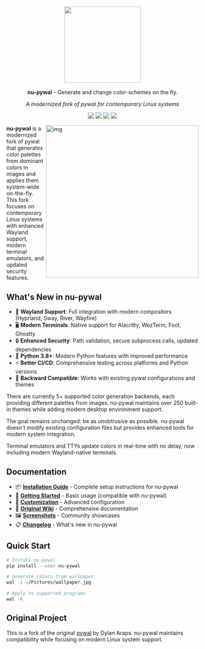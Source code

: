 <h3 align="center"><img src="https://i.imgur.com/5WgMACe.gif" width="200px"></h3>
<p align="center"><strong>nu-pywal</strong> - Generate and change color-schemes on the fly.</p>
<p align="center"><em>A modernized fork of pywal for contemporary Linux systems</em></p>

<p align="center">
<a href="https://github.com/NagyGeorge/nu-pywal/actions"><img src="https://github.com/NagyGeorge/nu-pywal/workflows/CI/badge.svg"></a>
<a href="./LICENSE.md"><img src="https://img.shields.io/badge/license-MIT-blue.svg"></a>
<a href="https://github.com/NagyGeorge/nu-pywal/releases"><img src="https://img.shields.io/github/v/release/NagyGeorge/nu-pywal.svg"></a>
<a href="https://github.com/NagyGeorge/nu-pywal"><img src="https://img.shields.io/badge/python-3.8%2B-blue.svg"></a>
</p></p>

<img src="https://i.imgur.com/HhK3LDv.jpg" alt="img" align="right" width="400px">

**nu-pywal** is a modernized fork of pywal that generates color palettes from dominant colors in images and applies them system-wide on-the-fly. This fork focuses on contemporary Linux systems with enhanced Wayland support, modern terminal emulators, and updated security features.

## What's New in nu-pywal

- 🐧 **Wayland Support**: Full integration with modern compositors (Hyprland, Sway, River, Wayfire)
- 🖥️ **Modern Terminals**: Native support for Alacritty, WezTerm, Foot, Ghostty
- 🔒 **Enhanced Security**: Path validation, secure subprocess calls, updated dependencies
- 🐍 **Python 3.8+**: Modern Python features with improved performance
- ⚡ **Better CI/CD**: Comprehensive testing across platforms and Python versions
- 🎨 **Backward Compatible**: Works with existing pywal configurations and themes

There are currently 5+ supported color generation backends, each providing different palettes from images. nu-pywal maintains over 250 built-in themes while adding modern desktop environment support.

The goal remains unchanged: be as unobtrusive as possible. nu-pywal doesn't modify existing configuration files but provides enhanced tools for modern system integration.

Terminal emulators and TTYs update colors in real-time with no delay, now including modern Wayland-native terminals.

## Documentation

- 📦 **[Installation Guide](./INSTALLATION.md)** - Complete setup instructions for nu-pywal
- 🚀 **[Getting Started](https://github.com/dylanaraps/pywal/wiki/Getting-Started)** - Basic usage (compatible with nu-pywal)
- 🎨 **[Customization](https://github.com/dylanaraps/pywal/wiki/Customization)** - Advanced configuration
- 📖 **[Original Wiki](https://github.com/dylanaraps/pywal/wiki)** - Comprehensive documentation
- 🖼️ **[Screenshots](https://www.reddit.com/r/unixporn/search?q=wal&restrict_sr=on&sort=relevance&t=all)** - Community showcases
- 📋 **[Changelog](./CHANGELOG.md)** - What's new in nu-pywal

## Quick Start

```bash
# Install nu-pywal
pip install --user nu-pywal

# Generate colors from wallpaper
wal -i ~/Pictures/wallpaper.jpg

# Apply to supported programs
wal -R
```

## Original Project

This is a fork of the original [pywal](https://github.com/dylanaraps/pywal) by Dylan Araps. nu-pywal maintains compatibility while focusing on modern Linux system support.
